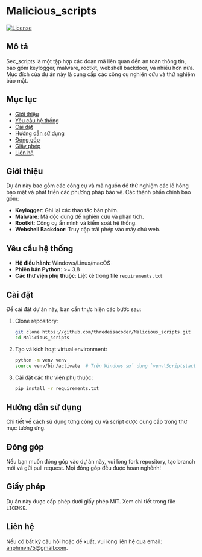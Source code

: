 # Malicious_scripts
[![License](https://img.shields.io/badge/license-MIT-blue.svg)](LICENSE)
## Mô tả

Sec_scripts là một tập hợp các đoạn mã liên quan đến an toàn thông tin, bao gồm keylogger, malware, rootkit, webshell backdoor, và nhiều hơn nữa. Mục đích của dự án này là cung cấp các công cụ nghiên cứu và thử nghiệm bảo mật.

## Mục lục

- [Giới thiệu](#giới-thiệu)
- [Yêu cầu hệ thống](#yêu-cầu-hệ-thống)
- [Cài đặt](#cài-đặt)
- [Hướng dẫn sử dụng](#hướng-dẫn-sử-dụng)
- [Đóng góp](#đóng-góp)
- [Giấy phép](#giấy-phép)
- [Liên hệ](#liên-hệ)

## Giới thiệu

Dự án này bao gồm các công cụ và mã nguồn để thử nghiệm các lỗ hổng bảo mật và phát triển các phương pháp bảo vệ. Các thành phần chính bao gồm:

- **Keylogger**: Ghi lại các thao tác bàn phím.
- **Malware**: Mã độc dùng để nghiên cứu và phân tích.
- **Rootkit**: Công cụ ẩn mình và kiểm soát hệ thống.
- **Webshell Backdoor**: Truy cập trái phép vào máy chủ web.

## Yêu cầu hệ thống

- **Hệ điều hành**: Windows/Linux/macOS
- **Phiên bản Python**: >= 3.8
- **Các thư viện phụ thuộc**: Liệt kê trong file `requirements.txt`

## Cài đặt

Để cài đặt dự án này, bạn cần thực hiện các bước sau:

1. Clone repository:
    ```sh
    git clone https://github.com/thredeisacoder/Malicious_scripts.git
    cd Malicious_scripts
    ```

2. Tạo và kích hoạt virtual environment:
    ```sh
    python -m venv venv
    source venv/bin/activate  # Trên Windows sử dụng `venv\Scripts\activate`
    ```

3. Cài đặt các thư viện phụ thuộc:
    ```sh
    pip install -r requirements.txt
    ```

## Hướng dẫn sử dụng

Chi tiết về cách sử dụng từng công cụ và script được cung cấp trong thư mục tương ứng.

## Đóng góp

Nếu bạn muốn đóng góp vào dự án này, vui lòng fork repository, tạo branch mới và gửi pull request. Mọi đóng góp đều được hoan nghênh!

## Giấy phép

Dự án này được cấp phép dưới giấy phép MIT. Xem chi tiết trong file `LICENSE`.

## Liên hệ

Nếu có bất kỳ câu hỏi hoặc đề xuất, vui lòng liên hệ qua email: [anphmvn75@gmail.com](mailto:anphmvn75@gmail.com).

